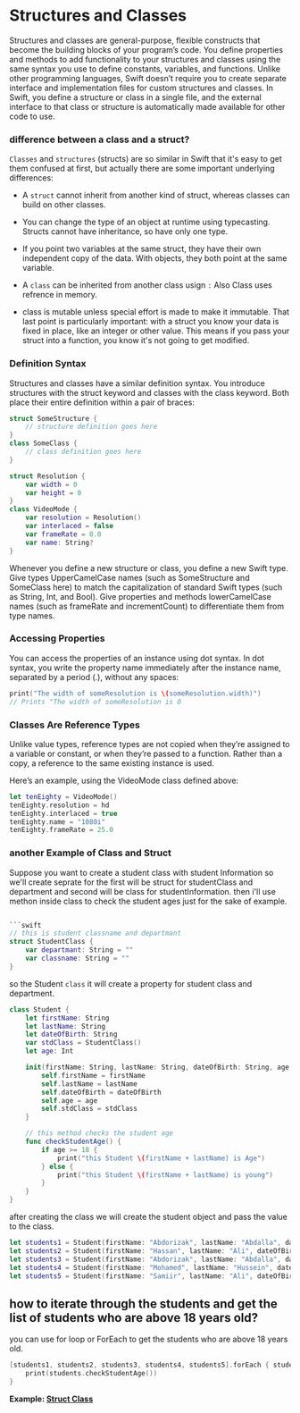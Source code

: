# Structures and Classes
Structures and classes are general-purpose, flexible constructs that become the building blocks of your program’s code. You define properties and methods to add functionality to your structures and classes using the same syntax you use to define constants, variables, and functions.
Unlike other programming languages, Swift doesn’t require you to create separate interface and implementation files for custom structures and classes. In Swift, you define a structure or class in a single file, and the external interface to that class or structure is automatically made available for other code to use.

### difference between a class and a struct?
`Classes` and `structures` (structs) are so similar in Swift that it's easy to get them confused at first, but actually there are some important underlying differences:
- A `struct` cannot inherit from another kind of struct, whereas classes can build on other classes.
- You can change the type of an object at runtime using typecasting. Structs cannot have inheritance, so have only one type.
- If you point two variables at the same struct, they have their own independent copy of the data. With objects, they both point at the same variable.

- A `class` can be inherited from another class usign `:` Also Class uses refrence in memory.
- class is mutable unless special effort is made to make it immutable.
That last point is particularly important: with a struct you know your data is fixed in place, like an integer or other value. This means if you pass your struct into a function, you know it's not going to get modified.

### Definition Syntax
Structures and classes have a similar definition syntax. You introduce structures with the struct keyword and classes with the class keyword. Both place their entire definition within a pair of braces:

```swift
struct SomeStructure {
    // structure definition goes here
}
class SomeClass {
    // class definition goes here
}
```

```swift
struct Resolution {
    var width = 0
    var height = 0
}
class VideoMode {
    var resolution = Resolution()
    var interlaced = false
    var frameRate = 0.0
    var name: String?
}
```
Whenever you define a new structure or class, you define a new Swift type. Give types UpperCamelCase names (such as SomeStructure and SomeClass here) to match the capitalization of standard Swift types (such as String, Int, and Bool). Give properties and methods lowerCamelCase names (such as frameRate and incrementCount) to differentiate them from type names.

### Accessing Properties

You can access the properties of an instance using dot syntax. In dot syntax, you write the property name immediately after the instance name, separated by a period (.), without any spaces:

```swift
print("The width of someResolution is \(someResolution.width)")
// Prints "The width of someResolution is 0
```

### Classes Are Reference Types

Unlike value types, reference types are not copied when they’re assigned to a variable or constant, or when they’re passed to a function. Rather than a copy, a reference to the same existing instance is used.

Here’s an example, using the VideoMode class defined above:

```swift
let tenEighty = VideoMode()
tenEighty.resolution = hd
tenEighty.interlaced = true
tenEighty.name = "1080i"
tenEighty.frameRate = 25.0
```

### another Example of Class and Struct
Suppose you want to create a student class with student Information so we'll create seprate for the first will be struct for studentClass and department and second will be class for studentInformation. then i'll use methon inside class to check the student ages just for the sake of example.

````swift

```swift
// this is student classname and departmant
struct StudentClass {
    var departmant: String = ""
    var classname: String = ""
}
````
so the Student `class` it will create a property for student class and department.

```swift
class Student {
    let firstName: String
    let lastName: String
    let dateOfBirth: String
    var stdClass = StudentClass()
    let age: Int

    init(firstName: String, lastName: String, dateOfBirth: String, age: Int, stdClass: StudentClass) {
        self.firstName = firstName
        self.lastName = lastName
        self.dateOfBirth = dateOfBirth
        self.age = age
        self.stdClass = stdClass
    }

    // this method checks the student age
    func checkStudentAge() {
        if age >= 18 {
            print("this Student \(firstName + lastName) is Age")
        } else {
            print("this Student \(firstName + lastName) is young")
        }
    }
}
```
after creating the class we will create the student object and pass the value to the class.

```swift
let students1 = Student(firstName: "Abdorizak", lastName: "Abdalla", dateOfBirth: "1998", age: 18, stdClass: StudentClass(departmant: "Primary", classname: "Class B"))
let students2 = Student(firstName: "Hassan", lastName: "Ali", dateOfBirth: "1998", age: 18, stdClass: StudentClass(departmant: "Primary", classname: "Class C"))
let students3 = Student(firstName: "Abdorizak", lastName: "Abdalla", dateOfBirth: "1998", age: 18, stdClass: StudentClass(departmant: "Primary", classname: "Class B"))
let students4 = Student(firstName: "Mohamed", lastName: "Hussein", dateOfBirth: "1998", age: 18, stdClass: StudentClass(departmant: "Primary", classname: "Class A"))
let students5 = Student(firstName: "Samiir", lastName: "Ali", dateOfBirth: "1998", age: 18, stdClass: StudentClass(departmant: "Primary", classname: "Class A"))
```

## how to iterate through the students and get the list of students who are above 18 years old?
you can use for loop or ForEach to get the students who are above 18 years old.

```swift
[students1, students2, students3, students4, students5].forEach { students in
    print(students.checkStudentAge())
}
```

**Example: [Struct Class](./Structures%26Class.playground/Contents.swift)**

